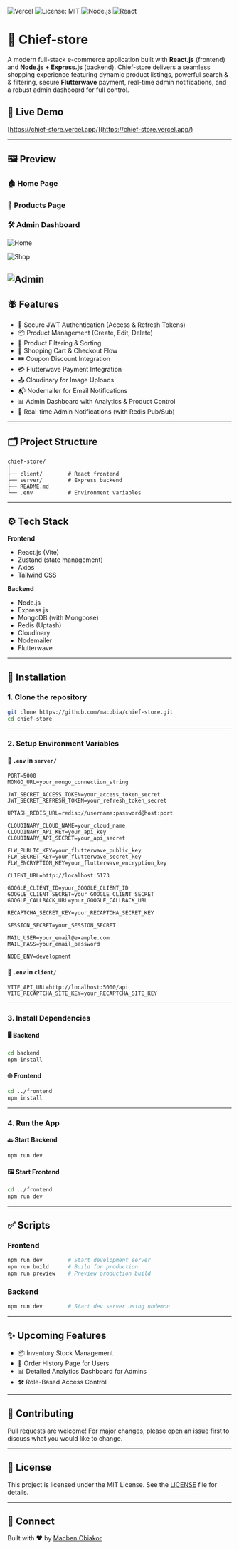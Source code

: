 ![Vercel](https://img.shields.io/badge/Hosted%20on-Vercel-black?logo=vercel)
![License: MIT](https://img.shields.io/badge/License-MIT-yellow.svg)
![Node.js](https://img.shields.io/badge/Backend-Node.js-green)
![React](https://img.shields.io/badge/Frontend-React-blue)

# 💼 Chief-store

A modern full-stack e-commerce application built with **React.js** (frontend) and **Node.js + Express.js** (backend). Chief-store delivers a seamless shopping experience featuring dynamic product listings, powerful search & & filtering, secure **Flutterwave** payment, real-time admin notifications, and a robust admin dashboard for full control.

## 🚀 Live Demo

[https://chief-store.vercel.app/](https://chief-store.vercel.app/)

---

## 🖼️ Preview

### 🏠 Home Page

### 👒 Products Page

### 🛠️ Admin Dashboard
![Home](https://res.cloudinary.com/dxrykhupk/image/upload/v1748768703/screenshot_3_dtkb9f.jpg)

![Shop](https://res.cloudinary.com/dxrykhupk/image/upload/v1748768703/screenshot_11_pp1jne.jpg)

![Admin](https://res.cloudinary.com/dxrykhupk/image/upload/v1748768703/screenshot_12_g7azwy.jpg)
---

## 🪰 Features

* 🔐 Secure JWT Authentication (Access & Refresh Tokens)
* 📦 Product Management (Create, Edit, Delete)
* 👞 Product Filtering & Sorting
* 👚 Shopping Cart & Checkout Flow
* 🎟️ Coupon Discount Integration
* 💳 Flutterwave Payment Integration
* 📤 Cloudinary for Image Uploads
* 📬 Nodemailer for Email Notifications
* 📊 Admin Dashboard with Analytics & Product Control
* 🔔 Real-time Admin Notifications (with Redis Pub/Sub)

---

## 🗂️ Project Structure

```
chief-store/
│
├── client/        # React frontend
├── server/        # Express backend
├── README.md
└── .env           # Environment variables
```

---

## ⚙️ Tech Stack

**Frontend**

* React.js (Vite)
* Zustand (state management)
* Axios
* Tailwind CSS

**Backend**

* Node.js
* Express.js
* MongoDB (with Mongoose)
* Redis (Uptash)
* Cloudinary
* Nodemailer
* Flutterwave

---

## 🔧 Installation

### 1. Clone the repository

```bash
git clone https://github.com/macobia/chief-store.git
cd chief-store
```

---

### 2. Setup Environment Variables

#### 📁 `.env` in `server/`

```env
PORT=5000
MONGO_URL=your_mongo_connection_string

JWT_SECRET_ACCESS_TOKEN=your_access_token_secret
JWT_SECRET_REFRESH_TOKEN=your_refresh_token_secret

UPTASH_REDIS_URL=redis://username:password@host:port

CLOUDINARY_CLOUD_NAME=your_cloud_name
CLOUDINARY_API_KEY=your_api_key
CLOUDINARY_API_SECRET=your_api_secret

FLW_PUBLIC_KEY=your_flutterwave_public_key
FLW_SECRET_KEY=your_flutterwave_secret_key
FLW_ENCRYPTION_KEY=your_flutterwave_encryption_key

CLIENT_URL=http://localhost:5173

GOOGLE_CLIENT_ID=your_GOOGLE_CLIENT_ID
GOOGLE_CLIENT_SECRET=your_GOOGLE_CLIENT_SECRET
GOOGLE_CALLBACK_URL=your_GOOGLE_CALLBACK_URL

RECAPTCHA_SECRET_KEY=your_RECAPTCHA_SECRET_KEY

SESSION_SECRET=your_SESSION_SECRET

MAIL_USER=your_email@example.com
MAIL_PASS=your_email_password

NODE_ENV=development
```

#### 📁 `.env` in `client/`

```env
VITE_API_URL=http://localhost:5000/api
VITE_RECAPTCHA_SITE_KEY=your_RECAPTCHA_SITE_KEY
```

---

### 3. Install Dependencies

#### 🖥️ Backend

```bash
cd backend
npm install
```

#### 🌐 Frontend

```bash
cd ../frontend
npm install
```

---

### 4. Run the App

#### 🔙 Start Backend

```bash
npm run dev
```

#### 🖼️ Start Frontend

```bash
cd ../frontend
npm run dev
```

---

## ✅ Scripts

### Frontend

```bash
npm run dev        # Start development server
npm run build      # Build for production
npm run preview    # Preview production build
```

### Backend

```bash
npm run dev        # Start dev server using nodemon
```

---

## ✨ Upcoming Features

* 📦 Inventory Stock Management
* 🧲 Order History Page for Users
* 📊 Detailed Analytics Dashboard for Admins
* 🛠️ Role-Based Access Control

---

## 🤝 Contributing

Pull requests are welcome! For major changes, please open an issue first to discuss what you would like to change.

---

## 📄 License

This project is licensed under the MIT License.
See the [LICENSE](LICENSE) file for details.

---

## 🔗 Connect

Built with ❤️ by [Macben Obiakor](https://www.linkedin.com/in/macben-obiakor-787b44331)
